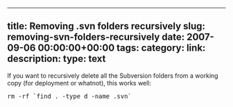 
---
title: Removing .svn folders recursively
slug: removing-svn-folders-recursively
date: 2007-09-06 00:00:00+00:00
tags:
category:
link:
description:
type: text
---

If you want to recursively delete all the Subversion folders from a working copy (for deployment or whatnot), this works well:

<pre>rm -rf `find . -type d -name .svn`</pre>
            
            